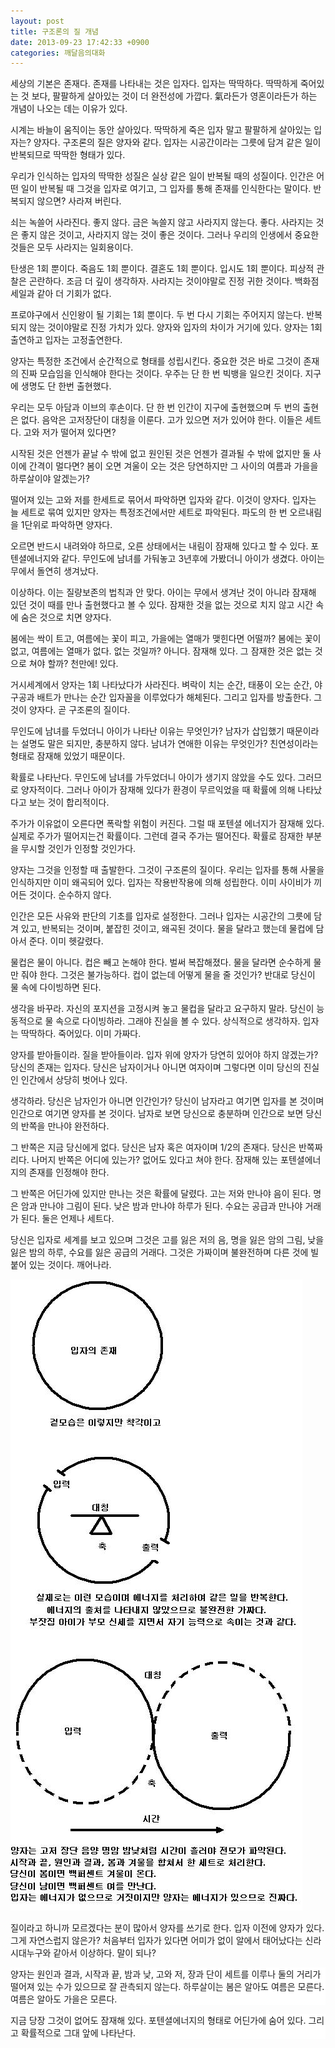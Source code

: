 ```yaml
---
layout: post
title: 구조론의 질 개념
date: 2013-09-23 17:42:33 +0900
categories: 깨달음의대화
---
```

세상의 기본은 존재다. 존재를 나타내는 것은 입자다. 입자는 딱딱하다. 딱딱하게 죽어있는 것 보다, 팔팔하게 살아있는 것이 더 완전성에 가깝다. 氣라든가 영혼이라든가 하는 개념이 나오는 데는 이유가 있다. 


  


시계는 바늘이 움직이는 동안 살아있다. 딱딱하게 죽은 입자 말고 팔팔하게 살아있는 입자는? 양자다. 구조론의 질은 양자와 같다. 입자는 시공간이라는 그릇에 담겨 같은 일이 반복되므로 딱딱한 형태가 있다. 


  


우리가 인식하는 입자의 딱딱한 성질은 실상 같은 일이 반복될 때의 성질이다. 인간은 어떤 일이 반복될 때 그것을 입자로 여기고, 그 입자를 통해 존재를 인식한다는 말이다. 반복되지 않으면? 사라져 버린다. 


  


쇠는 녹쓸어 사라진다. 좋지 않다. 금은 녹쓸지 않고 사라지지 않는다. 좋다. 사라지는 것은 좋지 않은 것이고, 사라지지 않는 것이 좋은 것이다. 그러나 우리의 인생에서 중요한 것들은 모두 사라지는 일회용이다. 


  


탄생은 1회 뿐이다. 죽음도 1회 뿐이다. 결혼도 1회 뿐이다. 입시도 1회 뿐이다. 피상적 관찰은 곤란하다. 조금 더 깊이 생각하자. 사라지는 것이야말로 진정 귀한 것이다. 백화점 세일과 같아 더 기회가 없다. 


  


프로야구에서 신인왕이 될 기회는 1회 뿐이다. 두 번 다시 기회는 주어지지 않는다. 반복되지 않는 것이야말로 진정 가치가 있다. 양자와 입자의 차이가 거기에 있다. 양자는 1회 출연하고 입자는 고정출연한다. 


  


양자는 특정한 조건에서 순간적으로 형태를 성립시킨다. 중요한 것은 바로 그것이 존재의 진짜 모습임을 인식해야 한다는 것이다. 우주는 단 한 번 빅뱅을 일으킨 것이다. 지구에 생명도 단 한번 출현했다. 


  


우리는 모두 아담과 이브의 후손이다. 단 한 번 인간이 지구에 출현했으며 두 번의 출현은 없다. 음악은 고저장단이 대칭을 이룬다. 고가 있으면 저가 있어야 한다. 이들은 세트다. 고와 저가 떨어져 있다면? 


  


시작된 것은 언젠가 끝날 수 밖에 없고 원인된 것은 언젠가 결과될 수 밖에 없지만 둘 사이에 간격이 멀다면? 봄이 오면 겨울이 오는 것은 당연하지만 그 사이의 여름과 가을을 하루살이야 알겠는가? 


  


떨어져 있는 고와 저를 한세트로 묶어서 파악하면 입자와 같다. 이것이 양자다. 입자는 늘 세트로 묶여 있지만 양자는 특정조건에서만 세트로 파악된다. 파도의 한 번 오르내림을 1단위로 파악하면 양자다. 


  


오르면 반드시 내려와야 하므로, 오른 상태에서는 내림이 잠재해 있다고 할 수 있다. 포텐셜에너지와 같다. 무인도에 남녀를 가둬놓고 3년후에 가봤더니 아이가 생겼다. 아이는 무에서 돌연히 생겨났다. 


  


이상하다. 이는 질량보존의 법칙과 안 맞다. 아이는 무에서 생겨난 것이 아니라 잠재해 있던 것이 때를 만나 출현했다고 볼 수 있다. 잠재한 것을 없는 것으로 치지 않고 시간 속에 숨은 것으로 치면 양자다. 


  


봄에는 싹이 트고, 여름에는 꽃이 피고, 가을에는 열매가 맺힌다면 어떨까? 봄에는 꽃이 없고, 여름에는 열매가 없다. 없는 것일까? 아니다. 잠재해 있다. 그 잠재한 것은 없는 것으로 쳐야 할까? 천만에! 있다. 


  


거시세계에서 양자는 1회 나타났다가 사라진다. 벼락이 치는 순간, 태풍이 오는 순간, 야구공과 배트가 만나는 순간 입자꼴을 이루었다가 해체된다. 그리고 입자를 방출한다. 그것이 양자다. 곧 구조론의 질이다. 


  


무인도에 남녀를 두었더니 아이가 나타난 이유는 무엇인가? 남자가 삽입했기 때문이라는 설명도 말은 되지만, 충분하지 않다. 남녀가 연애한 이유는 무엇인가? 친연성이라는 형태로 잠재해 있었기 때문이다. 


  


확률로 나타난다. 무인도에 남녀를 가두었더니 아이가 생기지 않았을 수도 있다. 그러므로 양자적이다. 그러나 아이가 잠재해 있다가 환경이 무르익었을 때 확률에 의해 나타났다고 보는 것이 합리적이다. 


  


주가가 이유없이 오른다면 폭락할 위험이 커진다. 그럴 때 포텐셜 에너지가 잠재해 있다. 실제로 주가가 떨어지는건 확률이다. 그런데 결국 주가는 떨어진다. 확률로 잠재한 부분을 무시할 것인가 인정할 것인가다. 


  


양자는 그것을 인정할 때 출발한다. 그것이 구조론의 질이다. 우리는 입자를 통해 사물을 인식하지만 이미 왜곡되어 있다. 입자는 작용반작용에 의해 성립한다. 이미 사이비가 끼어든 것이다. 순수하지 않다. 


  


인간은 모든 사유와 판단의 기초를 입자로 설정한다. 그러나 입자는 시공간의 그릇에 담겨 있고, 반복되는 것이며, 붙잡힌 것이고, 왜곡된 것이다. 물을 달라고 했는데 물컵에 담아서 준다. 이미 헷갈렸다. 


  


물컵은 물이 아니다. 컵은 빼고 논해야 한다. 벌써 복잡해졌다. 물을 달라면 순수하게 물만 줘야 한다. 그것은 불가능하다. 컵이 없는데 어떻게 물을 줄 것인가? 반대로 당신이 물 속에 다이빙하면 된다. 


  


생각을 바꾸라. 자신의 포지션을 고정시켜 놓고 물컵을 달라고 요구하지 말라. 당신이 능동적으로 물 속으로 다이빙하라. 그래야 진실을 볼 수 있다. 상식적으로 생각하자. 입자는 딱딱하다. 죽어있다. 이미 가짜다. 


  


양자를 받아들이라. 질을 받아들이라. 입자 위에 양자가 당연히 있어야 하지 않겠는가? 당신의 존재는 입자다. 당신은 남자이거나 아니면 여자이며 그렇다면 이미 당신의 진실인 인간에서 상당히 벗어나 있다. 


  


생각하라. 당신은 남자인가 아니면 인간인가? 당신이 남자라고 여기면 입자를 본 것이며 인간으로 여기면 양자를 본 것이다. 남자로 보면 당신으로 충분하며 인간으로 보면 당신의 반쪽을 만나야 완전하다. 


  


그 반쪽은 지금 당신에게 없다. 당신은 남자 혹은 여자이며 1/2의 존재다. 당신은 반쪽짜리다. 나머지 반쪽은 어디에 있는가? 없어도 있다고 쳐야 한다. 잠재해 있는 포텐셜에너지의 존재를 인정해야 한다. 


  


그 반쪽은 어딘가에 있지만 만나는 것은 확률에 달렸다. 고는 저와 만나야 음이 된다. 명은 암과 만나야 그림이 된다. 낮은 밤과 만나야 하루가 된다. 수요는 공급과 만나야 거래가 된다. 둘은 언제나 세트다. 


  


당신은 입자로 세계를 보고 있으며 그것은 고를 잃은 저의 음, 명을 잃은 암의 그림, 낮을 잃은 밤의 하루, 수요를 잃은 공급의 거래다. 그것은 가짜이며 불완전하며 다른 것에 빌붙어 있는 것이다. 깨어나라. 



 <img alt="111.JPG" src="files/attach/images/198/723/390/111.JPG" width="467" height="1010" />



질이라고 하니까 모르겠다는 분이 많아서 양자를 쓰기로 한다. 입자 이전에 양자가 있다. 그게 자연스럽지 않은가? 처음부터 입자가 있다면 어미가 없이 알에서 태어났다는 신라시대누구와 같아서 이상하다. 말이 되나?



<p style="BACKGROUND: #ffffff; mso-pagination: none; mso-padding-alt: 0pt 0pt 0pt 0pt" class="0">
</p>

<p style="BACKGROUND: #ffffff; mso-pagination: none; mso-padding-alt: 0pt 0pt 0pt 0pt" class="0">
  양자는 원인과 결과, 시작과 끝, 밤과 낮, 고와 저, 장과 단이 세트를 이루나 둘의 거리가 떨어져 있는 수가 있으므로 잘 관측되지 않는다. 하루살이는 봄은 알아도 여름은 모른다. 여름은 알아도 가을은 모른다.
</p>

<p style="BACKGROUND: #ffffff; mso-pagination: none; mso-padding-alt: 0pt 0pt 0pt 0pt" class="0">
</p>

<p style="BACKGROUND: #ffffff; mso-pagination: none; mso-padding-alt: 0pt 0pt 0pt 0pt" class="0">
  지금 당장 그것이 없어도 잠재해 있다. 포텐셜에너지의 형태로 어딘가에 숨어 있다. 그리고 확률적으로 그대 앞에 나타난다.